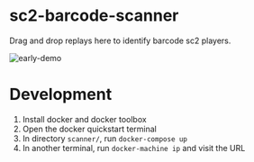 # sc2-barcode-scanner
Drag and drop replays here to identify barcode sc2 players.

![early-demo](http://g.recordit.co/dSrsCyHa67.gif)

# Development
1. Install docker and docker toolbox
2. Open the docker quickstart terminal
3. In directory `scanner/`,  run `docker-compose up`
4. In another terminal, run `docker-machine ip` and visit the URL